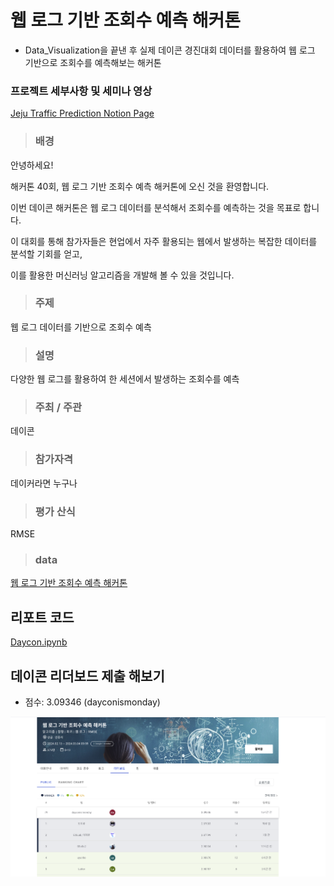 # 웹 로그 기반 조회수 예측 해커톤 
- Data_Visualization을 끝낸 후 실제 데이콘 경진대회 데이터를 활용하여 웹 로그 기반으로 조회수를 예측해보는 해커톤

### 프로젝트 세부사항 및 세미나 영상
[Jeju Traffic Prediction Notion Page](https://pepper-origami-952.notion.site/ML-jeju-traffic-prediction-75c0758007624c64bceccb2aa6cbbcb5?pvs=4)

> ### 배경 
안녕하세요!

해커톤 40회, 웹 로그 기반 조회수 예측 해커톤에 오신 것을 환영합니다.  

이번 데이콘 해커톤은 웹 로그 데이터를 분석해서 조회수를 예측하는 것을 목표로 합니다. 

이 대회를 통해 참가자들은 현업에서 자주 활용되는 웹에서 발생하는 복잡한 데이터를 분석할 기회를 얻고, 

이를 활용한 머신러닝 알고리즘을 개발해 볼 수 있을 것입니다. 


> ### 주제
웹 로그 데이터를 기반으로 조회수 예측


> ### 설명
다양한 웹 로그를 활용하여 한 세션에서 발생하는 조회수를 예측


> ### 주최 / 주관
데이콘


> ### 참가자격
데이커라면 누구나

> ### 평가 산식
RMSE

> ### data
[웹 로그 기반 조회수 예측 해커톤](https://dacon.io/competitions/official/236226/overview/description)


## 리포트 코드
[Daycon.ipynb](./Daycon.ipynb)

## 데이콘 리더보드 제출 해보기
- 점수: 3.09346 (dayconismonday)
<img src="./image/board.png">